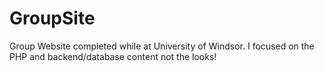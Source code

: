 # GroupSite
Group Website completed while at University of Windsor. I focused on the PHP and backend/database content not the looks!
